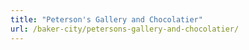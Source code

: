 ```yaml
---
title: "Peterson's Gallery and Chocolatier"
url: /baker-city/petersons-gallery-and-chocolatier/
---
```

